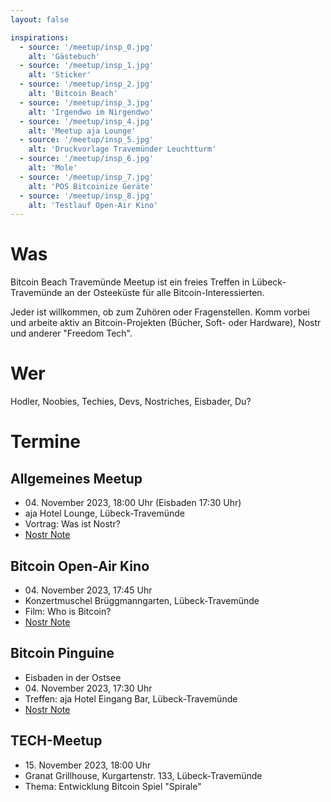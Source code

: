 ```yaml
---
layout: false

inspirations:
  - source: '/meetup/insp_0.jpg'
    alt: 'Gästebuch'
  - source: '/meetup/insp_1.jpg'
    alt: 'Sticker'
  - source: '/meetup/insp_2.jpg'
    alt: 'Bitcoin Beach'
  - source: '/meetup/insp_3.jpg'
    alt: 'Irgendwo im Nirgendwo'
  - source: '/meetup/insp_4.jpg'
    alt: 'Meetup aja Lounge'
  - source: '/meetup/insp_5.jpg'
    alt: 'Druckvorlage Travemünder Leuchtturm'
  - source: '/meetup/insp_6.jpg'
    alt: 'Mole'
  - source: '/meetup/insp_7.jpg'
    alt: 'POS Bitcoinize Geräte'
  - source: '/meetup/insp_8.jpg'
    alt: 'Testlauf Open-Air Kino'
---
```


# Was

Bitcoin Beach Travemünde Meetup ist ein freies Treffen in Lübeck-Travemünde an der Osteeküste für alle Bitcoin-Interessierten. 

Jeder ist willkommen, ob zum Zuhören oder Fragenstellen. Komm vorbei und arbeite aktiv an Bitcoin-Projekten (Bücher, Soft- oder Hardware), Nostr und anderer "Freedom Tech". 

# Wer

Hodler, Noobies, Techies, Devs, Nostriches, Eisbader, Du?

# Termine

## Allgemeines Meetup

- 04\. November 2023, 18:00 Uhr (Eisbaden 17:30 Uhr)
- aja Hotel Lounge, Lübeck-Travemünde
- Vortrag: Was ist Nostr?
- [Nostr Note](https://snort.social/nevent1qqsqkzrgd49y0fvqhql3lts4cvt5qa5emd5y7x06hchpl5ff4ymlq3gppemhxue69uhkummn9ekx7mp0qgsy4l7pf3tfyfdj58rwp58enzf0nxm4zx0h3m5auj2u3cmaws4fqzqrqsqqqqqpuq2umk)

## Bitcoin Open-Air Kino

- 04\. November 2023, 17:45 Uhr
- Konzertmuschel Brüggmanngarten, Lübeck-Travemünde
- Film: Who is Bitcoin?
- [Nostr Note](https://snort.social/nevent1qqs0eqnqkuldzx330tx4kwa4j40jzyuavrn34hck2mu293287g6np8sprfmhxue69uhkummnw3ezucm9wf3kzarjdamxztndv5hsygz2llq5c45jyke2r3hq6rue3yhend63r8mca6w7f9wgud7hg25spqpsgqqqqqqs6plfel)

## Bitcoin Pinguine

- Eisbaden in der Ostsee
- 04\. November 2023, 17:30 Uhr
- Treffen: aja Hotel Eingang Bar, Lübeck-Travemünde
- [Nostr Note](https://snort.social/nevent1qqsf9ss26v6rntj0d0tuexgnqt62vkfl0r4frlnsu69khhsfs84l8fgppemhxue69uhkummn9ekx7mp0qgsy4l7pf3tfyfdj58rwp58enzf0nxm4zx0h3m5auj2u3cmaws4fqzqrqsqqqqqplyj334)

## TECH-Meetup

- 15\. November 2023, 18:00 Uhr
- Granat Grillhouse, Kurgartenstr. 133, Lübeck-Travemünde
- Thema: Entwicklung Bitcoin Spiel "Spirale"
